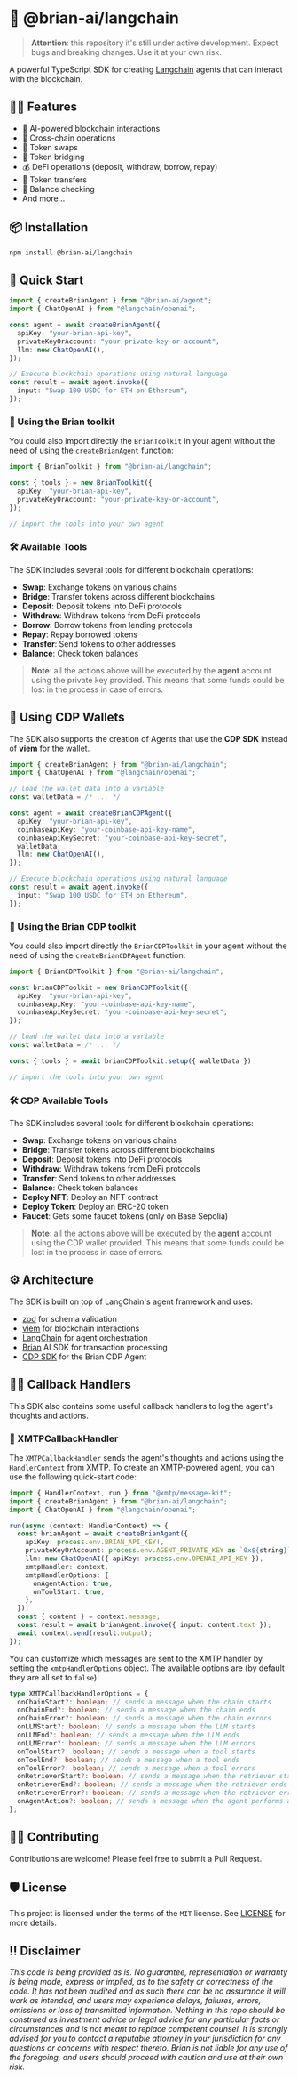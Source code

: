 # 🤖 @brian-ai/langchain

> **Attention**: this repository it's still under active development. Expect bugs and breaking changes. Use it at your own risk.

A powerful TypeScript SDK for creating [Langchain](https://langchain.com) agents that can interact with the blockchain.

## 💪🏻 Features

- 🤖 AI-powered blockchain interactions
- 🔄 Cross-chain operations
- 💱 Token swaps
- 🌉 Token bridging
- 💰 DeFi operations (deposit, withdraw, borrow, repay)
- 💸 Token transfers
- 💼 Balance checking
- And more...

## 📦 Installation

```bash
npm install @brian-ai/langchain
```

## 🚀 Quick Start

```typescript
import { createBrianAgent } from "@brian-ai/agent";
import { ChatOpenAI } from "@langchain/openai";

const agent = await createBrianAgent({
  apiKey: "your-brian-api-key",
  privateKeyOrAccount: "your-private-key-or-account",
  llm: new ChatOpenAI(),
});

// Execute blockchain operations using natural language
const result = await agent.invoke({
  input: "Swap 100 USDC for ETH on Ethereum",
});
```

### 🔩 Using the Brian toolkit

You could also import directly the `BrianToolkit` in your agent without the need of using the `createBrianAgent` function:

```typescript
import { BrianToolkit } from "@brian-ai/langchain";

const { tools } = new BrianToolkit({
  apiKey: "your-brian-api-key",
  privateKeyOrAccount: "your-private-key-or-account",
});

// import the tools into your own agent
```

### 🛠️ Available Tools

The SDK includes several tools for different blockchain operations:

- **Swap**: Exchange tokens on various chains
- **Bridge**: Transfer tokens across different blockchains
- **Deposit**: Deposit tokens into DeFi protocols
- **Withdraw**: Withdraw tokens from DeFi protocols
- **Borrow**: Borrow tokens from lending protocols
- **Repay**: Repay borrowed tokens
- **Transfer**: Send tokens to other addresses
- **Balance**: Check token balances

> **Note**: all the actions above will be executed by the **agent** account using the private key provided. This means that some funds could be lost in the process in case of errors.

## 🔵 Using CDP Wallets

The SDK also supports the creation of Agents that use the **CDP SDK** instead of **viem** for the wallet.

```typescript
import { createBrianAgent } from "@brian-ai/langchain";
import { ChatOpenAI } from "@langchain/openai";

// load the wallet data into a variable
const walletData = /* ... */

const agent = await createBrianCDPAgent({
  apiKey: "your-brian-api-key",
  coinbaseApiKey: "your-coinbase-api-key-name",
  coinbaseApiKeySecret: "your-coinbase-api-key-secret",
  walletData,
  llm: new ChatOpenAI(),
});

// Execute blockchain operations using natural language
const result = await agent.invoke({
  input: "Swap 100 USDC for ETH on Ethereum",
});
```

### 🔩 Using the Brian CDP toolkit

You could also import directly the `BrianCDPToolkit` in your agent without the need of using the `createBrianCDPAgent` function:

```typescript
import { BrianCDPToolkit } from "@brian-ai/langchain";

const brianCDPToolkit = new BrianCDPToolkit({
  apiKey: "your-brian-api-key",
  coinbaseApiKey: "your-coinbase-api-key-name",
  coinbaseApiKeySecret: "your-coinbase-api-key-secret",
});

// load the wallet data into a variable
const walletData = /* ... */

const { tools } = await brianCDPToolkit.setup({ walletData })

// import the tools into your own agent
```

### 🛠️ CDP Available Tools

The SDK includes several tools for different blockchain operations:

- **Swap**: Exchange tokens on various chains
- **Bridge**: Transfer tokens across different blockchains
- **Deposit**: Deposit tokens into DeFi protocols
- **Withdraw**: Withdraw tokens from DeFi protocols
- **Transfer**: Send tokens to other addresses
- **Balance**: Check token balances
- **Deploy NFT**: Deploy an NFT contract
- **Deploy Token**: Deploy an ERC-20 token
- **Faucet**: Gets some faucet tokens (only on Base Sepolia)

> **Note**: all the actions above will be executed by the **agent** account using the CDP wallet provided. This means that some funds could be lost in the process in case of errors.

## ⚙️ Architecture

The SDK is built on top of LangChain's agent framework and uses:

- [zod](https://zod.dev/) for schema validation
- [viem](https://viem.sh/) for blockchain interactions
- [LangChain](https://js.langchain.com/docs/introduction/) for agent orchestration
- [Brian](https://www.brianknows.org) AI SDK for transaction processing
- [CDP SDK](https://coinbase.github.io/coinbase-sdk-nodejs/index.html) for the Brian CDP Agent

## 🤙🏻 Callback Handlers

This SDK also contains some useful callback handlers to log the agent's thoughts and actions.

### 💬 XMTPCallbackHandler

The `XMTPCallbackHandler` sends the agent's thoughts and actions using the `HandlerContext` from XMTP. To create an XMTP-powered agent, you can use the following quick-start code:

```typescript
import { HandlerContext, run } from "@xmtp/message-kit";
import { createBrianAgent } from "@brian-ai/langchain";
import { ChatOpenAI } from "@langchain/openai";

run(async (context: HandlerContext) => {
  const brianAgent = await createBrianAgent({
    apiKey: process.env.BRIAN_API_KEY!,
    privateKeyOrAccount: process.env.AGENT_PRIVATE_KEY as `0x${string}`,
    llm: new ChatOpenAI({ apiKey: process.env.OPENAI_API_KEY }),
    xmtpHandler: context,
    xmtpHandlerOptions: {
      onAgentAction: true,
      onToolStart: true,
    },
  });
  const { content } = context.message;
  const result = await brianAgent.invoke({ input: content.text });
  await context.send(result.output);
});
```

You can customize which messages are sent to the XMTP handler by setting the `xmtpHandlerOptions` object. The available options are (by default they are all set to `false`):

```typescript
type XMTPCallbackHandlerOptions = {
  onChainStart?: boolean; // sends a message when the chain starts
  onChainEnd?: boolean; // sends a message when the chain ends
  onChainError?: boolean; // sends a message when the chain errors
  onLLMStart?: boolean; // sends a message when the LLM starts
  onLLMEnd?: boolean; // sends a message when the LLM ends
  onLLMError?: boolean; // sends a message when the LLM errors
  onToolStart?: boolean; // sends a message when a tool starts
  onToolEnd?: boolean; // sends a message when a tool ends
  onToolError?: boolean; // sends a message when a tool errors
  onRetrieverStart?: boolean; // sends a message when the retriever starts
  onRetrieverEnd?: boolean; // sends a message when the retriever ends
  onRetrieverError?: boolean; // sends a message when the retriever errors
  onAgentAction?: boolean; // sends a message when the agent performs an action
};
```

## 🤝🏻 Contributing

Contributions are welcome! Please feel free to submit a Pull Request.

## 🛡️ License

This project is licensed under the terms of the `MIT` license. See [LICENSE](/LICENSE) for more details.

## ‼️ Disclaimer

_This code is being provided as is. No guarantee, representation or warranty is being made, express or implied, as to the safety or correctness of the code. It has not been audited and as such there can be no assurance it will work as intended, and users may experience delays, failures, errors, omissions or loss of transmitted information. Nothing in this repo should be construed as investment advice or legal advice for any particular facts or circumstances and is not meant to replace competent counsel. It is strongly advised for you to contact a reputable attorney in your jurisdiction for any questions or concerns with respect thereto. Brian is not liable for any use of the foregoing, and users should proceed with caution and use at their own risk._
